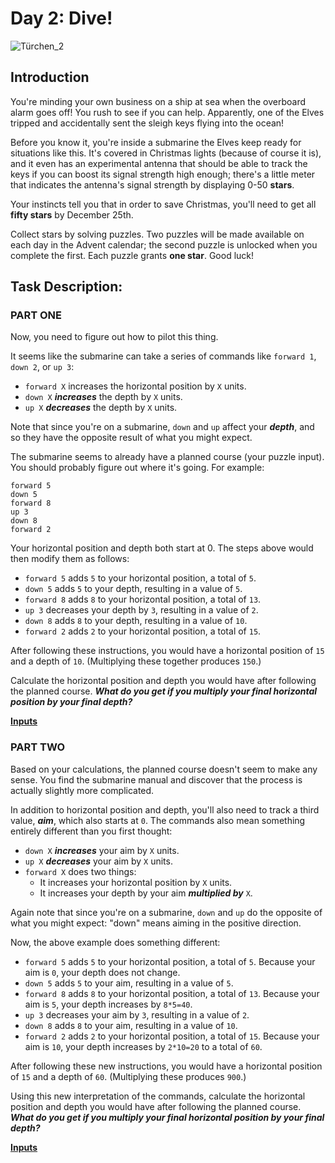 # Day 2: Dive!
![Türchen_2](https://www.footballr.at/wp-content/uploads/2018/12/christmas-1911637_1920.jpg)

## Introduction
You're minding your own business on a ship at sea when the overboard alarm goes off! You rush to see if you can help. Apparently, one of the Elves tripped and accidentally sent the sleigh keys flying into the ocean!

Before you know it, you're inside a submarine the Elves keep ready for situations like this. It's covered in Christmas lights (because of course it is), and it even has an experimental antenna that should be able to track the keys if you can boost its signal strength high enough; there's a little meter that indicates the antenna's signal strength by displaying 0-50 **stars**.

Your instincts tell you that in order to save Christmas, you'll need to get all **fifty stars** by December 25th.

Collect stars by solving puzzles. Two puzzles will be made available on each day in the Advent calendar; the second puzzle is unlocked when you complete the first. Each puzzle grants **one star**. Good luck!

## Task Description:
### PART ONE
Now, you need to figure out how to pilot this thing.

It seems like the submarine can take a series of commands like ```forward 1```, ```down 2```, or ```up 3```:

- ```forward X``` increases the horizontal position by ```X``` units.
- ```down X``` **_increases_** the depth by ```X``` units.
- ```up X``` **_decreases_** the depth by ```X``` units.

Note that since you're on a submarine, ```down``` and ```up``` affect your **_depth_**, and so they have the opposite result of what you might expect.

The submarine seems to already have a planned course (your puzzle input). You should probably figure out where it's going. For example:
```
forward 5
down 5
forward 8
up 3
down 8
forward 2
```
Your horizontal position and depth both start at 0. The steps above would then modify them as follows:

- ```forward 5``` adds ```5``` to your horizontal position, a total of ```5```.
- ```down 5``` adds ```5``` to your depth, resulting in a value of ```5```.
- ```forward 8``` adds ```8``` to your horizontal position, a total of ```13```.
- ```up 3``` decreases your depth by ```3```, resulting in a value of ```2```.
- ```down 8``` adds ```8``` to your depth, resulting in a value of ```10```.
- ```forward 2``` adds ```2``` to your horizontal position, a total of ```15```.

After following these instructions, you would have a horizontal position of ```15``` and a depth of ```10```. (Multiplying these together produces ```150```.)

Calculate the horizontal position and depth you would have after following the planned course. **_What do you get if you multiply your final horizontal position by your final depth?_**

**[Inputs](https://github.com/Darkoberd00/advent-of-code-2021/tree/master/src/main/resources)**

### PART TWO

Based on your calculations, the planned course doesn't seem to make any sense. You find the submarine manual and discover that the process is actually slightly more complicated.

In addition to horizontal position and depth, you'll also need to track a third value, _**aim**_, which also starts at ```0```. The commands also mean something entirely different than you first thought:

- ```down X``` **_increases_** your aim by ```X``` units.
- ```up X``` _**decreases**_ your aim by ```X``` units.
- ```forward X``` does two things:
  - It increases your horizontal position by ```X``` units.
  - It increases your depth by your aim _**multiplied by**_ ```X```.
  
Again note that since you're on a submarine, ```down``` and ```up``` do the opposite of what you might expect: "down" means aiming in the positive direction.

Now, the above example does something different:

- ```forward 5``` adds ```5``` to your horizontal position, a total of ```5```. Because your aim is ```0```, your depth does not change.
- ```down 5``` adds ```5``` to your aim, resulting in a value of ```5```.
- ```forward 8``` adds ```8``` to your horizontal position, a total of ```13```. Because your aim is ```5```, your depth increases by ```8*5=40```.
- ```up 3``` decreases your aim by ```3```, resulting in a value of ```2```.
- ```down 8``` adds ```8``` to your aim, resulting in a value of ```10```.
- ```forward 2``` adds ```2``` to your horizontal position, a total of ```15```. Because your aim is ```10```, your depth increases by ```2*10=20``` to a total of ```60```.

After following these new instructions, you would have a horizontal position of ```15``` and a depth of ```60```. (Multiplying these produces ```900```.)

Using this new interpretation of the commands, calculate the horizontal position and depth you would have after following the planned course. _**What do you get if you multiply your final horizontal position by your final depth?**_

**[Inputs](https://github.com/Darkoberd00/advent-of-code-2021/tree/master/src/main/resources)**
